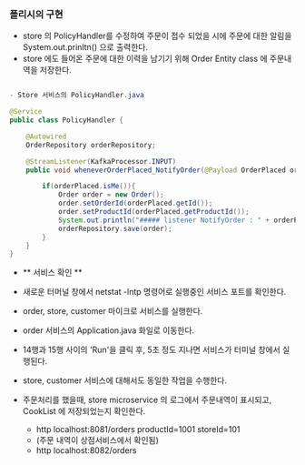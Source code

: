### 폴리시의 구현

- store 의 PolicyHandler를 수정하여 주문이 접수 되었을 시에 주문에 대한 알림을 System.out.prinltn() 으로 출력한다.
- store 에도 들어온 주문에 대한 이력을 남기기 위해 Order Entity class 에 주문내역을 저장한다.

```java 

- Store 서비스의 PolicyHandler.java

@Service
public class PolicyHandler {

    @Autowired
    OrderRepository orderRepository;

    @StreamListener(KafkaProcessor.INPUT)
    public void wheneverOrderPlaced_NotifyOrder(@Payload OrderPlaced orderPlaced){

        if(orderPlaced.isMe()){
            Order order = new Order();
            order.setOrderId(orderPlaced.getId());
            order.setProductId(orderPlaced.getProductId());
            System.out.println("##### listener NotifyOrder : " + orderPlaced.toJson());
            orderRepository.save(order);
        }
    }
}

```

- ** 서비스 확인 **

- 새로운 터머널 창에서 netstat -lntp 명령어로 실행중인 서비스 포트를 확인한다.
- order, store, customer 마이크로 서비스를 실행한다.
- order 서비스의 Application.java 화일로 이동한다. 
- 14행과 15행 사이의 'Run'을 클릭 후, 5초 정도 지나면 서비스가 터미널 창에서 실행된다. 
- store, customer 서비스에 대해서도 동일한 작업을 수행한다.

- 주문처리를 했을때, store microservice 의 로그에서 주문내역이 표시되고, CookList 에 저장되었는지 확인한다. 

  - http localhost:8081/orders productId=1001 storeId=101 
  - (주문 내역이 상점서비스에서 확인됨)
  - http localhost:8082/orders     

